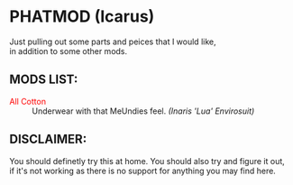PHATMOD (Icarus)
================

Just pulling out some parts and peices that I would like,  
in addition to some other mods.  

MODS LIST:
----------

<dl>
    <span style="color:red"><dt>All Cotton</dt></span>
    <dd>Underwear with that MeUndies feel.  <i>(Inaris 'Lua' Envirosuit)</i></dd>
</dl>


DISCLAIMER:
-----------

You should definetly try this at home. You should also try and figure it out,  
if it's not working as there is no support for anything you may find here.  
